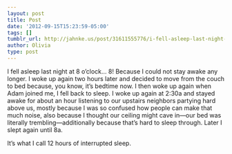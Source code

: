 ```yaml
---
layout: post
title: Post
date: '2012-09-15T15:23:59-05:00'
tags: []
tumblr_url: http://jahnke.us/post/31611555776/i-fell-asleep-last-night-at-8-oclock-8-because
author: Olivia
type: post
---
```


I fell asleep last night at 8 o’clock… 8! Because I could not stay awake any longer. I woke up again two hours later and decided to move from the couch to bed because, you know, it’s bedtime now. I then woke up again when Adam joined me, I fell back to sleep. I woke up again at 2:30a and stayed awake for about an hour listening to our upstairs neighbors partying hard above us, mostly because I was so confused how people can make that much noise, also because I thought our ceiling might cave in—our bed was literally trembling—additionally because that’s hard to sleep through. Later I slept again until 8a.

It’s what I call 12 hours of interrupted sleep.
